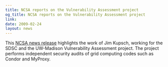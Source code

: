 ```yaml
---
title: NCSA reports on the Vulnerability Assessment project
og_title: NCSA reports on the Vulnerability Assessment project
link: 
date: 2009-02-24
layout: news
---
```


This <a href="http://www.ncsa.uiuc.edu/News/09/0223MyProxypasses.html" data-proofer-ignore>NCSA news release</a> highlights the work of Jim Kupsch, working for the SDSC and the UW-Madison Vulnerability Assessment project. The project performs independent security audits of grid computing codes such as Condor and MyProxy. 

